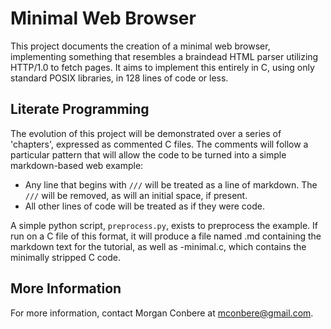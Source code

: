 Minimal Web Browser
===================

This project documents the creation of a minimal web browser, implementing something that resembles
a braindead HTML parser utilizing HTTP/1.0 to fetch pages. It aims to implement this entirely in C,
using only standard POSIX libraries, in 128 lines of code or less.

Literate Programming
--------------------

The evolution of this project will be demonstrated over a series of 'chapters', expressed as commented
C files. The comments will follow a particular pattern that will allow the code to be turned into a
simple markdown-based web example:

* Any line that begins with `///` will be treated as a line of markdown. The `///` will be removed, as
  will an initial space, if present.
* All other lines of code will be treated as if they were code.

A simple python script, `preprocess.py`, exists to preprocess the example. If run on a C file of this
format, it will produce a file named .md containing the markdown text for the tutorial, as well as
-minimal.c, which contains the minimally stripped C code.

More Information
----------------

For more information, contact Morgan Conbere at mconbere@gmail.com.
